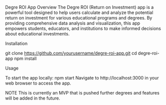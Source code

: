 Degre ROI App
Overview
The Degre ROI (Return on Investment) app is a powerful tool designed to help users calculate and analyze the potential return on investment for various educational programs and degrees. By providing comprehensive data analysis and visualization, this app empowers students, educators, and institutions to make informed decisions about educational investments.

Installation

git clone https://github.com/yourusername/degre-roi-app.git
cd degre-roi-app
npm install

Usage

To start the app locally:
npm start
Navigate to http://localhost:3000 in your web browser to access the app.


NOTE
This is currently an MVP that is pushed further degrees and features will be added in the future.

